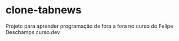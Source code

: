 # clone-tabnews
Projeto para aprender programação de fora a fora no curso do Felipe Deschamps curso.dev
